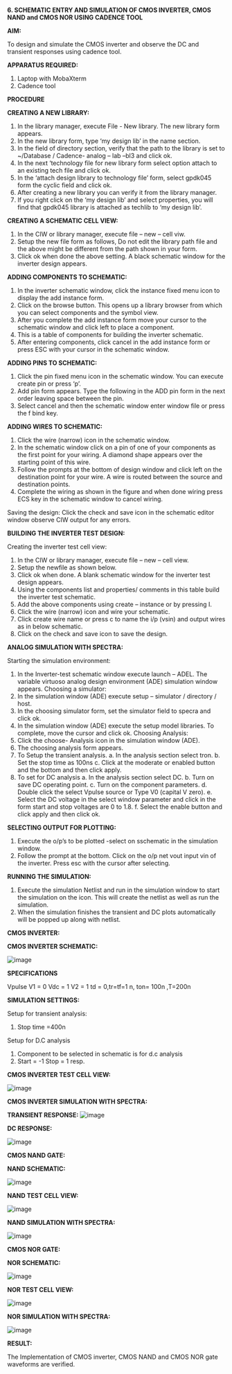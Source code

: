 **6. SCHEMATIC ENTRY AND SIMULATION OF CMOS INVERTER, CMOS NAND and CMOS NOR USING CADENCE TOOL**

**AIM:**

To design and simulate the CMOS inverter and observe the DC and transient responses using cadence tool.

**APPARATUS REQUIRED:**
 
1.	Laptop with MobaXterm
2.	Cadence tool
	
**PROCEDURE**

**CREATING A NEW LIBRARY:**
1.	In the library manager, execute File - New library. The new library form appears.
2.	In the new library form, type ‘my design lib’ in the name section.
3.	In the field of directory section, verify that the path to the library is set to ~/Database / Cadence- analog – lab –bl3 and click ok.
4.	In the next ‘technology file for new library form select option attach to an existing tech file and click ok.
5.	In the ‘attach design library to technology file’ form, select gpdk045 form the cyclic field and click ok.
6.	After creating a new library you can verify it from the library manager.
7.	If you right click on the ‘my design lib’ and select properties, you will find that gpdk045 library is attached as techlib to ‘my design lib’.

**CREATING A SCHEMATIC CELL VIEW:**

1.	In the CIW or library manager, execute file – new – cell viw.
2.	Setup the new file form as follows, Do not edit the library path file and the above might be different from the path shown in your form.
3.	Click ok when done the above setting. A black schematic window for the inverter design appears.

**ADDING COMPONENTS TO SCHEMATIC:**

1.	In the inverter schematic window, click the instance fixed menu icon to display the add instance form.
2.	Click on the browse button. This opens up a library browser from which you can select components and the symbol view.
3.	After you complete the add instance form move your cursor to the schematic window and click left to place a component.
4.	This is a table of components for building the inverter schematic.
5.	After entering components, click cancel in the add instance form or press ESC with your cursor in the schematic window.


**ADDING PINS TO SCHEMATIC:**

1.	Click the pin fixed menu icon in the schematic window. You can execute create pin or press ‘p’.
2.	Add pin form appears. Type the following in the ADD pin form in the next order leaving space between the pin.
3.	Select cancel and then the schematic window enter window file or press the f bind key.
   
**ADDING WIRES TO SCHEMATIC:**

1.	Click the wire (narrow) icon in the schematic window.
2.	In the schematic window click on a pin of one of your components as the first point for your wiring. A diamond shape appears over the starting point of this wire.
3.	Follow the prompts at the bottom of design window and click left on the destination point for your wire. A wire is routed between the source and destination points.
4.	Complete the wiring as shown in the figure and when done wiring press ECS key in the schematic window to cancel wiring.

Saving the design:
	Click the check and save icon in the schematic editor window observe CIW output for any errors.

**BUILDING THE INVERTER TEST DESIGN:**

Creating the inverter test cell view:
1.	In the CIW or library manager, execute file – new – cell view.
2.	Setup the newfile as shown below.
3.	Click ok when done. A blank schematic window for the inverter test design appears.
4.	Using the components list and properties/ comments in this table build the inverter test schematic.
5.	Add the above components using create – instance or by pressing I.
6.	Click the wire (narrow) icon and wire your schematic.
7.	Click create wire name or press c to name the i/p (vsin) and output wires as in below schematic.
8.	Click on the check and save icon to save the design.
 


**ANALOG SIMULATION WITH SPECTRA:**

Starting the simulation environment:
1.	In the Inverter-test schematic window execute launch – ADEL. The variable virtuoso analog design environment (ADE) simulation window appears.
Choosing a simulator:
1.	In the simulation window (ADE) execute setup – simulator / directory / host.
2.	In the choosing simulator form, set the simulator field to specra and click ok.
3.	In the simulation window (ADE) execute the setup model libraries.
To complete, move the cursor and click ok.
Choosing Analysis:
1.	Click the choose- Analysis icon in the simulation window (ADE).
2.	The choosing analysis form appears.
3.	To Setup the transient analysis.
a.	In the analysis section select tron.
b.	Set the stop time as 100ns
c.	Click at the moderate or enabled button and the bottom and then click apply.
4.	To set for DC analysis
a.	In the analysis section select DC.
b.	Turn on save DC operating point.
c.	Turn on the component parameters.
d.	Double click the select Vpulse source or Type V0 (capital V zero).
e.	Select the DC voltage in the select window parameter and click in the form start and stop voltages are 0 to 1.8.
f.	Select the enable button and click apply and then click ok.

**SELECTING OUTPUT FOR PLOTTING:**

1.	Execute the o/p’s to be plotted  -select on sschematic in the simulation window.
2.	Follow the prompt at the bottom. Click on the o/p net vout input vin of the inverter. Press esc with the cursor after selecting.

**RUNNING THE SIMULATION:**

1.	Execute the simulation Netlist and run in the simulation window to start the simulation on the icon. This will create the netlist as well as run the simulation.
2.	When the simulation finishes the transient and DC plots automatically will be popped up along with netlist.
 
**CMOS INVERTER:**

**CMOS INVERTER SCHEMATIC:**

![image](https://github.com/kameshgopi/VLSI-LAB-EXP-6/assets/164839944/293db1ed-30ff-4cd3-a4f9-eae920f98b70)

**SPECIFICATIONS**

Vpulse 	V1 = 0	Vdc	= 1
V2 = 1
td = 0,tr=tf=1 n, ton= 100n ,T=200n

**SIMULATION SETTINGS:**

Setup for transient analysis:
1.	Stop time =400n

Setup for D.C analysis
1.	Component to be selected in schematic is	for d.c analysis
2.	Start = -1 Stop = 1 resp.


**CMOS INVERTER TEST CELL VIEW:**

![image](https://github.com/kameshgopi/VLSI-LAB-EXP-6/assets/164839944/c3fb5f51-77b7-4f53-b60c-5369454ab0ae)

**CMOS INVERTER SIMULATION WITH SPECTRA:**

**TRANSIENT RESPONSE:**
![image](https://github.com/kameshgopi/VLSI-LAB-EXP-6/assets/164839944/8ebcd8aa-78cc-4dd0-9d07-d2cc057a8f98)

**DC RESPONSE:**

![image](https://github.com/kameshgopi/VLSI-LAB-EXP-6/assets/164839944/be619463-1f76-4b20-9dd6-eea8ea828d2f)


**CMOS NAND GATE:**

**NAND SCHEMATIC:**

![image](https://github.com/kameshgopi/VLSI-LAB-EXP-6/assets/164839944/aaab6a0d-04df-45a8-bc47-2694b6708135)


**NAND TEST CELL VIEW:**

![image](https://github.com/kameshgopi/VLSI-LAB-EXP-6/assets/164839944/dae7a03b-e098-45fa-9379-bf36f29bb905)


**NAND SIMULATION WITH SPECTRA:**
 
![image](https://github.com/kameshgopi/VLSI-LAB-EXP-6/assets/164839944/281c00eb-a390-43ff-b4bf-cfe069a2ce8f)

**CMOS NOR GATE:**

**NOR SCHEMATIC:**

![image](https://github.com/kameshgopi/VLSI-LAB-EXP-6/assets/164839944/707d2b36-2cd5-40a7-b67f-eab4ee134dbf)


**NOR TEST CELL VIEW:**

![image](https://github.com/kameshgopi/VLSI-LAB-EXP-6/assets/164839944/7a07adee-ece5-477f-8c64-662a8b267e5e)

**NOR SIMULATION WITH SPECTRA:**

![image](https://github.com/kameshgopi/VLSI-LAB-EXP-6/assets/164839944/1a0de9f3-81c0-4495-bfb4-e00b66bbd07b)


**RESULT:**

The Implementation of CMOS inverter, CMOS NAND and CMOS NOR gate waveforms are verified.
